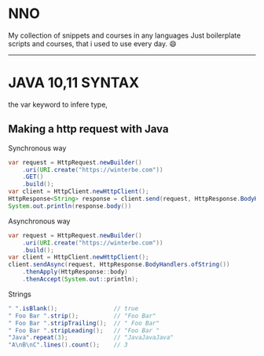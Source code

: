 # NNO
My collection of snippets and courses in any languages
Just boilerplate scripts and courses, that i used to use every day. :smile: 

***
# JAVA 10,11 SYNTAX
the var keyword to infere type,
## Making a http request with Java
Synchronous way
```java
var request = HttpRequest.newBuilder()
    .uri(URI.create("https://winterbe.com"))
    .GET()
    .build();
var client = HttpClient.newHttpClient();
HttpResponse<String> response = client.send(request, HttpResponse.BodyHandlers.ofString());
System.out.println(response.body())
```
Asynchronous way 
```java
var request = HttpRequest.newBuilder()
    .uri(URI.create("https://winterbe.com"))
    .build();
var client = HttpClient.newHttpClient();
client.sendAsync(request, HttpResponse.BodyHandlers.ofString())
    .thenApply(HttpResponse::body)
    .thenAccept(System.out::println);
```
Strings
``` java
" ".isBlank();                // true
" Foo Bar ".strip();          // "Foo Bar"
" Foo Bar ".stripTrailing();  // " Foo Bar"
" Foo Bar ".stripLeading();   // "Foo Bar "
"Java".repeat(3);             // "JavaJavaJava"
"A\nB\nC".lines().count();    // 3
```
